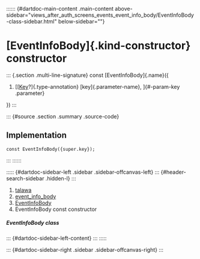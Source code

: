 :::::: {#dartdoc-main-content .main-content above-sidebar="views_after_auth_screens_events_event_info_body/EventInfoBody-class-sidebar.html" below-sidebar=""}
<div>

# [EventInfoBody]{.kind-constructor} constructor

</div>

::: {.section .multi-line-signature}
const [EventInfoBody]{.name}({

1.  [[[Key](https://api.flutter.dev/flutter/foundation/Key-class.html)?]{.type-annotation}
    [key]{.parameter-name}, ]{#-param-key .parameter}

})
:::

::: {#source .section .summary .source-code}
## Implementation

``` language-dart
const EventInfoBody({super.key});
```
:::
::::::

::::: {#dartdoc-sidebar-left .sidebar .sidebar-offcanvas-left}
::: {#header-search-sidebar .hidden-l}
:::

1.  [talawa](../../index.html)
2.  [event_info_body](../../views_after_auth_screens_events_event_info_body/)
3.  [EventInfoBody](../../views_after_auth_screens_events_event_info_body/EventInfoBody-class.html)
4.  EventInfoBody const constructor

##### EventInfoBody class

::: {#dartdoc-sidebar-left-content}
:::
:::::

::: {#dartdoc-sidebar-right .sidebar .sidebar-offcanvas-right}
:::
